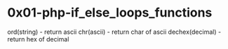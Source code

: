 # 0x01-php-if_else_loops_functions

ord(string) - return ascii
chr(ascii) - return char of ascii
dechex(decimal) - return hex of decimal